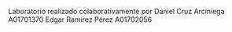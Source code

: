 Laboratorio realizado colaborativamente por Daniel Cruz Arciniega A01701370 Edgar Ramírez Pérez A01702056